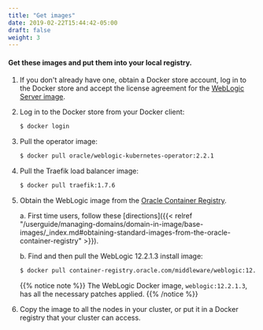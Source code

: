 ```yaml
---
title: "Get images"
date: 2019-02-22T15:44:42-05:00
draft: false
weight: 3
---
```


#### Get these images and put them into your local registry.

1. If you don't already have one, obtain a Docker store account, log in to the Docker store
and accept the license agreement for the [WebLogic Server image](https://hub.docker.com/_/oracle-weblogic-server-12c).

1. Log in to the Docker store from your Docker client:

    ```bash
    $ docker login
    ```

1. Pull the operator image:

    ```bash
    $ docker pull oracle/weblogic-kubernetes-operator:2.2.1
    ```

1. Pull the Traefik load balancer image:

    ```bash
    $ docker pull traefik:1.7.6
    ```

1. Obtain the WebLogic image from the [Oracle Container Registry](https://container-registry.oracle.com).

    a. First time users, follow these [directions]({{< relref "/userguide/managing-domains/domain-in-image/base-images/_index.md#obtaining-standard-images-from-the-oracle-container-registry" >}}).

    b. Find and then pull the WebLogic 12.2.1.3 install image:

     ```bash
     $ docker pull container-registry.oracle.com/middleware/weblogic:12.2.1.3
     ```

    {{% notice note %}} The WebLogic Docker image, `weblogic:12.2.1.3`, has all the necessary patches applied.
    {{% /notice %}}


1. Copy the image to all the nodes in your cluster, or put it in a Docker registry that your cluster can access.
